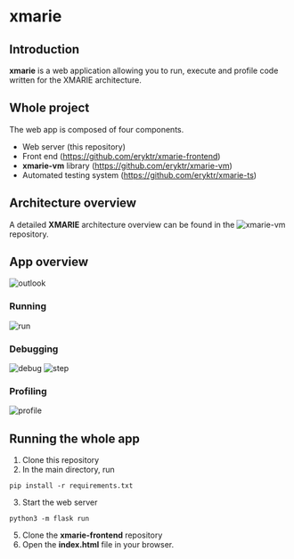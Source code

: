 # xmarie

## Introduction
**xmarie** is a web application allowing you to run, execute and profile code written for the XMARIE architecture.

## Whole project
The web app is composed of four components. 
- Web server (this repository)
- Front end (https://github.com/eryktr/xmarie-frontend)
- **xmarie-vm** library (https://github.com/eryktr/xmarie-vm)
- Automated testing system (https://github.com/eryktr/xmarie-ts)

## Architecture overview
A detailed **XMARIE** architecture overview can be found in the ![xmarie-vm](https://github.com/eryktr/xmarie-vm) repository.

## App overview
![outlook](https://user-images.githubusercontent.com/36778031/108757681-71ab1800-754a-11eb-8787-b90c3aab53a0.png)

### Running
![run](https://user-images.githubusercontent.com/36778031/108757654-69eb7380-754a-11eb-8976-c4ac9d443191.png)

### Debugging
![debug](https://user-images.githubusercontent.com/36778031/108757664-6d7efa80-754a-11eb-9ded-29d65d78d45c.png)
![step](https://user-images.githubusercontent.com/36778031/108757687-7374db80-754a-11eb-8b7c-253f0562d1e9.png)

### Profiling
![profile](https://user-images.githubusercontent.com/36778031/108757656-6bb53700-754a-11eb-8816-5d5bbeca6c4f.png)

## Running the whole app
1. Clone this repository
2. In the main directory, run 
```
pip install -r requirements.txt
```
3. Start the web server
```
python3 -m flask run
```
5. Clone the **xmarie-frontend** repository
6. Open the **index.html** file in your browser.
